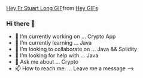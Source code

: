 <div class="tenor-gif-embed" data-postid="25066833" data-share-method="host" data-aspect-ratio="1" data-width="100%"><a href="https://tenor.com/view/hey-fr-stuart-long-mark-wahlberg-father-stu-hello-gif-25066833">Hey Fr Stuart Long GIF</a>from <a href="https://tenor.com/search/hey-gifs">Hey GIFs</a></div> <script type="text/javascript" async src="https://tenor.com/embed.js"></script>



### Hi there 👋


- 🔭 I’m currently working on ... Crypto App
- 🌱 I’m currently learning ... Java
- 👯 I’m looking to collaborate on ... Java && Solidity
- 🤔 I’m looking for help with ... Java 
- 💬 Ask me about ... Crypto
- 📫 How to reach me: ... Leave me a message 
-->
